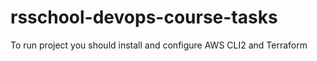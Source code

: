 # rsschool-devops-course-tasks

To run project you should install and configure AWS CLI2 and Terraform
